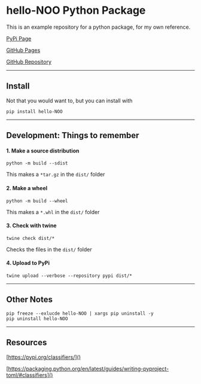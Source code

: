 # hello-NOO Python Package

This is an example repository for a python package, for my own reference.

[PyPi Page](https://pypi.org/project/hello-NOO/)

[GitHub Pages](https://neonorangeorange.github.io/hello-NOO/)

[GitHub Repository](https://github.com/NeonOrangeOrange/hello-NOO)

---

## Install

Not that you would want to, but you can install with 

```
pip install hello-NOO
```


---

## Development: Things to remember

#### 1. Make a source distribution

```text
python -m build --sdist
```

This makes a `*tar.gz` in the `dist/` folder


#### 2. Make a wheel

```text
python -m build --wheel
```

This makes a `*.whl` in the `dist/` folder

#### 3. Check with twine

```text
twine check dist/*
```

Checks the files in the `dist/` folder

#### 4. Upload to PyPi

```text
twine upload --verbose --repository pypi dist/*
```


---

## Other Notes

```
pip freeze --exlucde hello-NOO | xargs pip uninstall -y
pip uninstall hello-NOO
```

---

## Resources

[https://pypi.org/classifiers/]()

[https://packaging.python.org/en/latest/guides/writing-pyproject-toml/#classifiers]()


